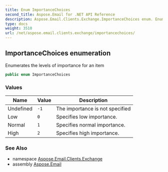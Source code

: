 ```yaml
---
title: Enum ImportanceChoices
second_title: Aspose.Email for .NET API Reference
description: Aspose.Email.Clients.Exchange.ImportanceChoices enum. Enumerates the levels of importance for an item
type: docs
weight: 3510
url: /net/aspose.email.clients.exchange/importancechoices/
---
```

## ImportanceChoices enumeration

Enumerates the levels of importance for an item

```csharp
public enum ImportanceChoices
```

### Values

| Name | Value | Description |
| --- | --- | --- |
| Undefined | `-1` | The importance is not specified |
| Low | `0` | Specifies low importance. |
| Normal | `1` | Specifies normal importance. |
| High | `2` | Specifies high importance. |

### See Also

* namespace [Aspose.Email.Clients.Exchange](../../aspose.email.clients.exchange/)
* assembly [Aspose.Email](../../)


